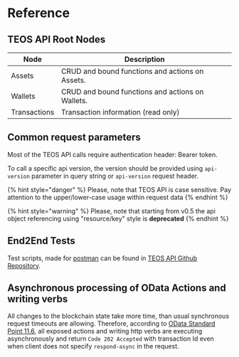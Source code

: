 # Reference

## TEOS API Root Nodes

| Node         | Description                                      |
| ------------ | ------------------------------------------------ |
| Assets       | CRUD and bound functions and actions on Assets.  |
| Wallets      | CRUD and bound functions and actions on Wallets. |
| Transactions | Transaction information (read only)              |

## Common request parameters

Most of the TEOS API calls require authentication header: Bearer token.

To call a specific api version, the version should be provided using `api-version` parameter in query string or `api-version` request header.

{% hint style="danger" %}
Please, note that TEOS API is case sensitive. Pay attention to the upper/lower-case usage within request data
{% endhint %}

{% hint style="warning" %}
Please, note that starting from v0.5 the api object referencing using "resource/key" style is **deprecated**
{% endhint %}

## End2End Tests

Test scripts, made for [postman](https://www.postman.com) can be found in [TEOS API Github Repository](https://github.com/CoreLedger-TEOS/API).

## Asynchronous processing of OData Actions and writing verbs

All changes to the blockchain state take more time, than usual synchronous request timeouts are allowing. Therefore, according to [OData Standard Point 11.6](https://docs.oasis-open.org/odata/odata/v4.01/os/part1-protocol/odata-v4.01-os-part1-protocol.html#sec\_AsynchronousRequests), all exposed actions and writing http verbs are executing asynchronously and return `Code 202 Accepted` with transaction Id even when client does not specify `respond-async` in the request.
